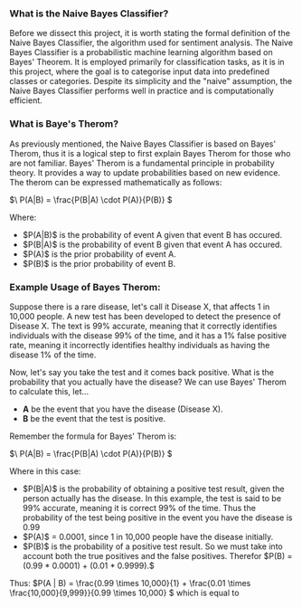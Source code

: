 ### What is the Naive Bayes Classifier? 
Before we dissect this project, it is worth stating the formal definition of the Naive Bayes Classifier, the algorithm used for sentiment analysis. The Naive Bayes Classifier is a probabilistic machine learning algorithm based on Bayes' Theorem. It is employed primarily for classification tasks, as it is in this project, where the goal is to categorise input data into predefined classes or categories. Despite its simplicity and the "naive" assumption, the Naive Bayes Classifier performs well in practice and is computationally efficient.

### What is Baye's Therom?
As previously mentioned, the Naive Bayes Classifier is based on Bayes' Therom, thus it is a logical step to first explain Bayes Therom for those who are not familiar. Bayes' Therom is a fundamental principle in probability theory. It provides a way to update probabilities based on new evidence. The therom can be expressed mathematically as follows:

$\ P(A|B) = \frac{P(B|A) \cdot P(A)}{P(B)} \$

Where:
<ul>
  <li>$P(A|B)$ is the probability of event A given that event B has occured.</li>
  <li>$P(B|A)$ is the probability of event B given that event A has occured.</li>
  <li>$P(A)$ is the prior probability of event A.</li>
  <li>$P(B)$ is the prior probability of event B.</li>
</ul>

### Example Usage of Bayes Therom:
Suppose there is a rare disease, let's call it Disease X, that affects 1 in 10,000 people. A new test has been developed to detect the presence of Disease X. The text is 99% accurate, meaning that it correctly identifies individuals with the disease 99% of the time, and it has a 1% false positive rate, meaning it incorrectly identifies healthy individuals as having the disease 1% of the time.

Now, let's say you take the test and it comes back positive. What is the probability that you actually have the disease? We can use Bayes' Therom to calculate this, let...

<ul>
  <li><strong>A</strong> be the event that you have the disease (Disease X).</li>
  <li><strong>B</strong> be the event that the test is positive.</li>
</ul>

Remember the formula for Bayes' Therom is:

$\ P(A|B) = \frac{P(B|A) \cdot P(A)}{P(B)} \$

Where in this case:
<ul>
  <li>$P(B|A)$ is the probability of obtaining a positive test result, given the person actually has the disease. In this example, the test is said to be 99% accurate, meaning it is correct 99% of the time. Thus the probability of the test being positive in the event you have the disease is 0.99</li>
  <li>$P(A)$ = 0.0001, since 1 in 10,000 people have the disease initially.</li>
  <li>$P(B)$ is the probability of a positive test result. So we must take into account both the true positives and the false positives. Therefor $P(B) = (0.99 * 0.0001) + (0.01 * 0.9999).$</li>
</ul>

Thus:
$P(A | B) = \frac{0.99 \times 10,000}{1} + \frac{0.01 \times \frac{10,000}{9,999}}{0.99 \times 10,000} \$ which is equal to 

